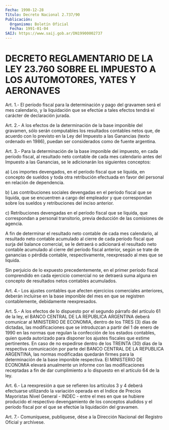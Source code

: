 ```yaml
---
Fecha: 1990-12-28
Título: Decreto Nacional 2.737/90
Publicación:
  Organismo: Boletín Oficial
  Fecha: 1991-01-04
SAIJ: https://www.saij.gob.ar/DN19900002737
---
```

# DECRETO REGLAMENTARIO DE LA LEY 23.760 SOBRE EL IMPUESTO A LOS AUTOMOTORES, YATES Y AERONAVES

<a id="1"></a>
Art.  1.-  El  período fiscal para la determinación y pago del gravamen será el mes  calendario, y la liquidación que se efectúe a tales efectos tendrá el carácter de declaración jurada.

<a id="2"></a>
Art. 2.- A los efectos de la determinación de la base imponible del  gravamen,  sólo  serán  computables  los  resultados contables netos que, de acuerdo con lo previsto en la Ley  del Impuesto a las Ganancias  (texto  ordenado en 1986), puedan ser considerados  como de fuente argentina.

<a id="3"></a>
Art.  3.-  Para  la  determinación  de  la  base imponible del impuesto,  en  cada período fiscal, al resultado neto  contable  de cada mes calendario  antes  del  Impuesto  a  las  Ganancias, se le adicionarán los siguientes conceptos:

a)  Los importes devengados, en el período fiscal que  se  liquida, en concepto  de  sueldos y toda otra retribución efectuada en favor del personal en relación de dependencia.

b) Las contribuciones  sociales devengadas en el período fiscal que se  liquida,  que  se  encuentren  a  cargo  del  empleador  y  que correspondan  sobre  los  sueldos    y   retribuciones  del  inciso anterior.

c) Retribuciones devengadas en el período  fiscal  que  se liquida, que  correspondan a personal transitorio, previa deducción  de  las comisiones de agencia.

A fin  de  determinar  el  resultado  neto  contable  de  cada  mes calendario,  al resultado neto contable acumulado al cierre de cada período fiscal  que  surja  del balance comercial, se le detraerá o adicionará  el resultado neto  contable  acumulado  al  cierre  del período fiscal  anterior,  según  se  trate  de ganancias o pérdida contable, respectivamente, reexpresado al mes  que se liquida.

Sin perjuicio de lo expuesto precedentemente, en  el primer período fiscal comprendido en cada ejercicio comercial no se  detraerá suma alguna  en  concepto  de  resultados  netos  contables  acumulados.

<a id="4"></a>
Art.  4.-  Los  ajustes  contables  que  afecten  ejercicios comerciales  anteriores, deberán incluirse en la base imponible del mes en que se  registren  contablemente,  debidamente reexpresados.

<a id="5"></a>
Art.  5.- A los efectos de lo dispuesto por el segundo párrafo del artículo  61  de  la  ley,  el  BANCO  CENTRAL  DE LA REPUBLICA ARGENTINA  deberá  comunicar al MINISTERIO DE ECONOMIA,  dentro  de los  TRES  (3)  días  de    dictadas,  las  modificaciones  que  se introduzcan a partir del 1 de  enero  de  1990  en  las  normas que regulan  la  confección  de  los  estados  contables,  quien  queda autorizado    para    disponer  los  ajustes  fiscales  que  estime pertinentes. En caso de  no  expedirse  dentro  de los TREINTA (30) días de la respectiva comunicación por parte del  BANCO  CENTRAL DE LA  REPUBLICA  ARGENTINA,  las  normas  modificadas quedarán firmes para  la  determinación  de  la  base  imponible    respectiva.  El MINISTERIO  DE  ECONOMIA  elevará  anualmente  un informe  con  las modificaciones receptadas a fin de dar cumplimiento  a lo dispuesto en el artículo 64 de la ley.

<a id="6"></a>
Art.  6.- La reexpresión a que se refieren los artículos 3 y 4 deberá efectuarse  utilizando  la variación operada en el Indice de Precios Mayoristas Nivel General  -  INDEC - entre el mes en que se hubiere  producido  el respectivo devengamiento  de  los  conceptos aludidos y el período  fiscal  por el que se efectúe la liquidación del gravamen.

<a id="7"></a>
Art. 7.- Comuníquese, publíquese, dése a la Dirección Nacional del Registro Oficial y archívese.